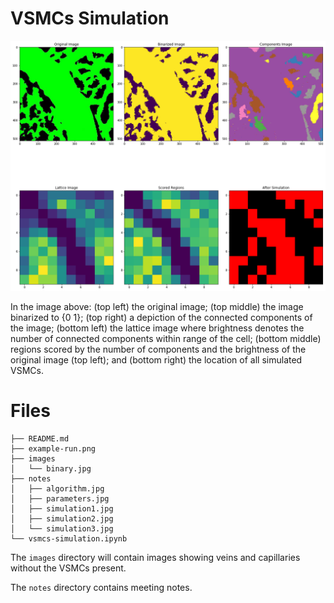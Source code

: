 # VSMCs Simulation

![](example-run.png)

In the image above: (top left) the original image; (top middle) the image binarized to {0 1}; (top right) a depiction of the connected components of the image; (bottom left) the lattice image where brightness denotes the number of connected components within range of the cell; (bottom middle) regions scored by the number of components and the brightness of the original image (top left); and (bottom right) the location of all simulated VSMCs.

# Files

```
├── README.md
├── example-run.png
├── images
│   └── binary.jpg
├── notes
│   ├── algorithm.jpg
│   ├── parameters.jpg
│   ├── simulation1.jpg
│   ├── simulation2.jpg
│   └── simulation3.jpg
└── vsmcs-simulation.ipynb
```

The `images` directory will contain images showing veins and capillaries without the VSMCs present.

The `notes` directory contains meeting notes.

